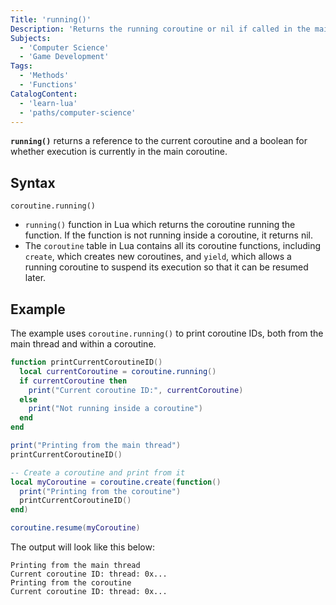 ```yaml
---
Title: 'running()'
Description: 'Returns the running coroutine or nil if called in the main thread.'
Subjects:
  - 'Computer Science'
  - 'Game Development'
Tags:
  - 'Methods'
  - 'Functions'
CatalogContent:
  - 'learn-lua'
  - 'paths/computer-science'
---
```


**`running()`** returns a reference to the current coroutine and a boolean for whether execution is currently in the main coroutine.

## Syntax

```pseudo
coroutine.running()
```

- `running()` function in Lua which returns the coroutine running the function. If the function is not running inside a coroutine, it returns nil.
- The `coroutine` table in Lua contains all its coroutine functions, including `create`, which creates new coroutines, and `yield`, which allows a running coroutine to suspend its execution so that it can be resumed later.

## Example

The example uses `coroutine.running()` to print coroutine IDs, both from the main thread and within a coroutine.

```lua
function printCurrentCoroutineID()
  local currentCoroutine = coroutine.running()
  if currentCoroutine then
    print("Current coroutine ID:", currentCoroutine)
  else
    print("Not running inside a coroutine")
  end
end

print("Printing from the main thread")
printCurrentCoroutineID()

-- Create a coroutine and print from it
local myCoroutine = coroutine.create(function()
  print("Printing from the coroutine")
  printCurrentCoroutineID()
end)

coroutine.resume(myCoroutine)
```

The output will look like this below:

```shell
Printing from the main thread
Current coroutine ID: thread: 0x...
Printing from the coroutine
Current coroutine ID: thread: 0x...
```
